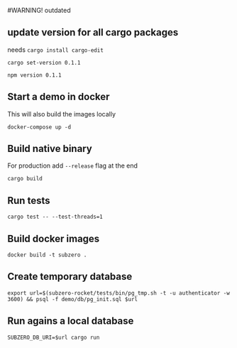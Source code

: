 #WARNING! outdated

## update version for all cargo packages
needs `cargo install cargo-edit`
```
cargo set-version 0.1.1
```

```
npm version 0.1.1
```

## Start a demo in docker
This will also build the images locally
```
docker-compose up -d
```

## Build native binary
For production add `--release` flag at the end
```
cargo build
```

## Run tests
```
cargo test -- --test-threads=1
```

## Build docker images
```
docker build -t subzero .
```

## Create temporary database

```
export url=$(subzero-rocket/tests/bin/pg_tmp.sh -t -u authenticator -w 3600) && psql -f demo/db/pg_init.sql $url
```


## Run agains a local database

```
SUBZERO_DB_URI=$url cargo run
```

